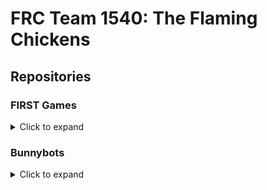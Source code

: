 # FRC Team 1540: The Flaming Chickens

## Repositories

### FIRST Games


<details>
<summary>Click to expand</summary>
<br>

|Game                    |Repository|
|------------------------|----------|
|2023: Charged Up        |[![pesto][card:frc2023]][repo:frc2023]
|2022: Rapid React       |[![toothless][card:frc2022]][repo:frc2022]
|2020: Infinite Recharge |[![ares-luna-2020][card:frc2020]][repo:frc2020]
|2019: Deep Space        |[![phineas-ferb-2019][card:frc2019]][repo:frc2019]
|2018: Power Up          |[![pandora-titan-2018][card:frc2018]][repo:frc2018]
|2017: Steamworks        |[![hensolo-chewbawka-2017][card:frc2017]][repo:frc2017]
|2016: Strongold         |[![zuko-azula-2016][card:frc2016]][repo:frc2016]
|2015: Recycle Rush      |[![quasar-helios-2015][card:frc2017]][repo:frc2015]
|2014: Aerial Assist     |[![gemini-apollo-2014][card:frc2014]][repo:frc2014]

</details>

### Bunnybots

<details>
<summary>Click to expand</summary>
<br>

|Game                |Repositories|
|--------------------|------------|
|2021: Splash 'n Dash|[![Yoink][card:bunnybots-perry-2021]][repo:bunnybots-perry-2021] <br>[![Candice-Cornchip][card:bunnybots-cornchip-2021]][repo:bunnybots-cornchip-2021]
|2019: Knockout      |[![Liam][card:bunnybots-liam-2019]][repo:bunnybots-liam-2019] <br>[![Chonk][card:bunnybots-chonk-2019]][repo:bunnybots-chonk-2019]
|2018: Box ‘Em Up    |[![Manhattan][card:bunnybots-manhattan-2018]][repo:bunnybots-manhattan-2018]<br>[![Big Dipper][card:bunnybots-bigdipper-2018]][repo:bunnybots-bigdipper-2018]<br>[![Garbo][card:bunnybots-garbo-2018]][repo:bunnybots-garbo-2018]
|2017: Hide and Seek |[![Chalupa][card:bunnybots-chalupa-2017]][repo:bunnybots-chalupa-2017]<br>[![Kingbass][card:bunnybots-kingbass-2017]][repo:bunnybots-kingbass-2017]
|2016: Round-a-BOUT  |[![Chip][card:bunnybots-chip-2016]][repo:bunnybots-chip-2016]<br>[![Jaeger][card:bunnybots-jaeger-2016]][repo:bunnybots-jaeger-2016]
|2015: Danger Zone   |[![Valkyrie][card:bunnybots-valkyrie-2015]][repo:bunnybots-valkyrie-2015]
</details>

[card:frc2023]:https://github-readme-stats.vercel.app/api/pin?username=flamingchickens1540&title_color=ffffff&icon_color=aaaaaa&text_color=eeeeee&bg_color=000000&repo=pesto
[card:frc2022]:https://github-readme-stats.vercel.app/api/pin?username=flamingchickens1540&title_color=ffffff&icon_color=aaaaaa&text_color=eeeeee&bg_color=000000&repo=toothless
[card:frc2020]:https://github-readme-stats.vercel.app/api/pin?username=flamingchickens1540&title_color=ffffff&icon_color=aaaaaa&text_color=eeeeee&bg_color=000000&repo=ares-luna-2020
[card:frc2019]:https://github-readme-stats.vercel.app/api/pin?username=flamingchickens1540&title_color=ffffff&icon_color=aaaaaa&text_color=eeeeee&bg_color=000000&repo=phineas-ferb-2019
[card:frc2018]:https://github-readme-stats.vercel.app/api/pin?username=flamingchickens1540&title_color=ffffff&icon_color=aaaaaa&text_color=eeeeee&bg_color=000000&repo=pandora-titan-2018
[card:frc2017]:https://github-readme-stats.vercel.app/api/pin?username=flamingchickens1540&title_color=ffffff&icon_color=aaaaaa&text_color=eeeeee&bg_color=000000&repo=hensolo-chewbawka-2017
[card:frc2016]:https://github-readme-stats.vercel.app/api/pin?username=flamingchickens1540&title_color=ffffff&icon_color=aaaaaa&text_color=eeeeee&bg_color=000000&repo=zuko-azula-2016
[card:frc2015]:https://github-readme-stats.vercel.app/api/pin?username=flamingchickens1540&title_color=ffffff&icon_color=aaaaaa&text_color=eeeeee&bg_color=000000&repo=quasar-helios-2015
[card:frc2014]:https://github-readme-stats.vercel.app/api/pin?username=flamingchickens1540&title_color=ffffff&icon_color=aaaaaa&text_color=eeeeee&bg_color=000000&repo=gemini-apollo-2014

[repo:frc2023]:https://github.com/flamingchickens1540/pesto
[repo:frc2022]:https://github.com/flamingchickens1540/toothless
[repo:frc2020]:https://github.com/flamingchickens1540/ares-luna-2020
[repo:frc2019]:https://github.com/flamingchickens1540/phineas-ferb-2019
[repo:frc2018]:https://github.com/flamingchickens1540/pandora-titan-2018
[repo:frc2017]:https://github.com/flamingchickens1540/hensolo-chewbawka-2017
[repo:frc2016]:https://github.com/flamingchickens1540/zuko-azula-2016
[repo:frc2015]:https://github.com/flamingchickens1540/quasar-helios-2015
[repo:frc2014]:https://github.com/flamingchickens1540/gemini-apollo-2014

[card:bunnybots-perry-2021]:https://github-readme-stats.vercel.app/api/pin?username=flamingchickens1540&title_color=ffffff&icon_color=aaaaaa&text_color=eeeeee&bg_color=000000&repo=bunnybots-perry-2021
[card:bunnybots-cornchip-2021]:https://github-readme-stats.vercel.app/api/pin?username=flamingchickens1540&title_color=ffffff&icon_color=aaaaaa&text_color=eeeeee&bg_color=000000&repo=bunnybots-cornchip-2021
[card:bunnybots-liam-2019]:https://github-readme-stats.vercel.app/api/pin?username=flamingchickens1540&title_color=ffffff&icon_color=aaaaaa&text_color=eeeeee&bg_color=000000&repo=bunnybots-liam-2019
[card:bunnybots-chonk-2019]:https://github-readme-stats.vercel.app/api/pin?username=flamingchickens1540&title_color=ffffff&icon_color=aaaaaa&text_color=eeeeee&bg_color=000000&repo=bunnybots-chonk-2019
[card:bunnybots-manhattan-2018]:https://github-readme-stats.vercel.app/api/pin?username=flamingchickens1540&title_color=ffffff&icon_color=aaaaaa&text_color=eeeeee&bg_color=000000&repo=bunnybots-manhattan-2018
[card:bunnybots-bigdipper-2018]:https://github-readme-stats.vercel.app/api/pin?username=flamingchickens1540&title_color=ffffff&icon_color=aaaaaa&text_color=eeeeee&bg_color=000000&repo=bunnybots-bigdipper-2018
[card:bunnybots-garbo-2018]:https://github-readme-stats.vercel.app/api/pin?username=flamingchickens1540&title_color=ffffff&icon_color=aaaaaa&text_color=eeeeee&bg_color=000000&repo=bunnybots-garbo-2018
[card:bunnybots-chalupa-2017]:https://github-readme-stats.vercel.app/api/pin?username=flamingchickens1540&title_color=ffffff&icon_color=aaaaaa&text_color=eeeeee&bg_color=000000&repo=bunnybots-chalupa-2017
[card:bunnybots-kingbass-2017]:https://github-readme-stats.vercel.app/api/pin?username=flamingchickens1540&title_color=ffffff&icon_color=aaaaaa&text_color=eeeeee&bg_color=000000&repo=bunnybots-kingbass-2017
[card:bunnybots-chip-2016]:https://github-readme-stats.vercel.app/api/pin?username=flamingchickens1540&title_color=ffffff&icon_color=aaaaaa&text_color=eeeeee&bg_color=000000&repo=bunnybots-chip-2016
[card:bunnybots-jaeger-2016]:https://github-readme-stats.vercel.app/api/pin?username=flamingchickens1540&title_color=ffffff&icon_color=aaaaaa&text_color=eeeeee&bg_color=000000&repo=bunnybots-jaeger-2016
[card:bunnybots-valkyrie-2015]:https://github-readme-stats.vercel.app/api/pin?username=flamingchickens1540&title_color=ffffff&icon_color=aaaaaa&text_color=eeeeee&bg_color=000000&repo=bunnybots-valkyrie-2015

[repo:bunnybots-perry-2021]:https://github.com/flamingchickens1540/bunnybots-perry-2021
[repo:bunnybots-cornchip-2021]:https://github.com/flamingchickens1540/bunnybots-cornchip-2021
[repo:bunnybots-liam-2019]:https://github.com/flamingchickens1540/bunnybots-liam-2019
[repo:bunnybots-chonk-2019]:https://github.com/flamingchickens1540/bunnybots-chonk-2019
[repo:bunnybots-manhattan-2018]:https://github.com/flamingchickens1540/bunnybots-manhattan-2018
[repo:bunnybots-bigdipper-2018]:https://github.com/flamingchickens1540/bunnybots-bigdipper-2018
[repo:bunnybots-garbo-2018]:https://github.com/flamingchickens1540/bunnybots-garbo-2018
[repo:bunnybots-chalupa-2017]:https://github.com/flamingchickens1540/bunnybots-chalupa-2017
[repo:bunnybots-kingbass-2017]:https://github.com/flamingchickens1540/bunnybots-kingbass-2017
[repo:bunnybots-chip-2016]:https://github.com/flamingchickens1540/bunnybots-chip-2016
[repo:bunnybots-jaeger-2016]:https://github.com/flamingchickens1540/bunnybots-jaeger-2016
[repo:bunnybots-valkyrie-2015]:https://github.com/flamingchickens1540/bunnybots-valkyrie-2015
